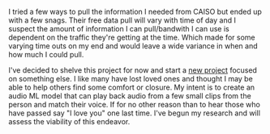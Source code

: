 I tried a few ways to pull the information I needed from CAISO but ended up with a few snags. Their free data pull will vary with time of day and I suspect the amount of information I can pull/bandwith I can use is dependent on the traffic they're getting at the time. Which made for some varying time outs on my end and would leave a wide variance in when and how much I could pull. 

I've decided to shelve this project for now and start a [new project](https://github.com/colbytse/audio-readme) focused on something else. I like many have lost loved ones and thought I may be able to help others find some comfort or closure. My intent is to create an audio ML model that can play back audio from a few small clips from the person and match their voice. If for no other reason than to hear those who have passed say "I love you" one last time. I've begun my research and will assess the viability of this endeavor.